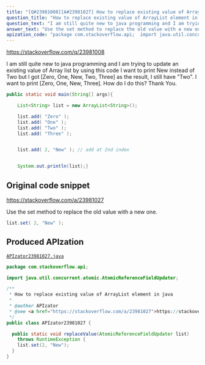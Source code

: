 ```yaml
---
title: "[Q#23981008][A#23981027] How to replace existing value of ArrayList element in java"
question_title: "How to replace existing value of ArrayList element in java"
question_text: "I am still quite new to java programming and I am trying to update an existing value of Array list by using this code I want to print New instead of Two but I got [Zero, One, New, Two, Three] as the result, I still have \"Two\". I want to print [Zero, One, New, Three]. How do I do this? Thank You."
answer_text: "Use the set method to replace the old value with a new one."
apization_code: "package com.stackoverflow.api;  import java.util.concurrent.atomic.AtomicReferenceFieldUpdater;  /**  * How to replace existing value of ArrayList element in java  *  * @author APIzator  * @see <a href=\"https://stackoverflow.com/a/23981027\">https://stackoverflow.com/a/23981027</a>  */ public class APIzator23981027 {    public static void replaceValue(AtomicReferenceFieldUpdater list)     throws RuntimeException {     list.set(2, \"New\");   } }"
---
```


https://stackoverflow.com/q/23981008

I am still quite new to java programming and I am trying to update an existing value of Array list by using this code
I want to print New instead of Two but I got [Zero, One, New, Two, Three] as the result, I still have &quot;Two&quot;. I want to print [Zero, One, New, Three]. How do I do this?
Thank You.


```java
public static void main(String[] args){

    List<String> list = new ArrayList<String>();

    list.add( "Zero" );
    list.add( "One" );
    list.add( "Two" );
    list.add( "Three" );


    list.add( 2, "New" ); // add at 2nd index


    System.out.println(list);}
```


## Original code snippet

https://stackoverflow.com/a/23981027

Use the set method to replace the old value with a new one.

```java
list.set( 2, "New" );
```

## Produced APIzation

[`APIzator23981027.java`](https://github.com/pasqualesalza/apization-temp-data/raw/master/apizations/java/APIzator23981027.java)

```java
package com.stackoverflow.api;

import java.util.concurrent.atomic.AtomicReferenceFieldUpdater;

/**
 * How to replace existing value of ArrayList element in java
 *
 * @author APIzator
 * @see <a href="https://stackoverflow.com/a/23981027">https://stackoverflow.com/a/23981027</a>
 */
public class APIzator23981027 {

  public static void replaceValue(AtomicReferenceFieldUpdater list)
    throws RuntimeException {
    list.set(2, "New");
  }
}

```